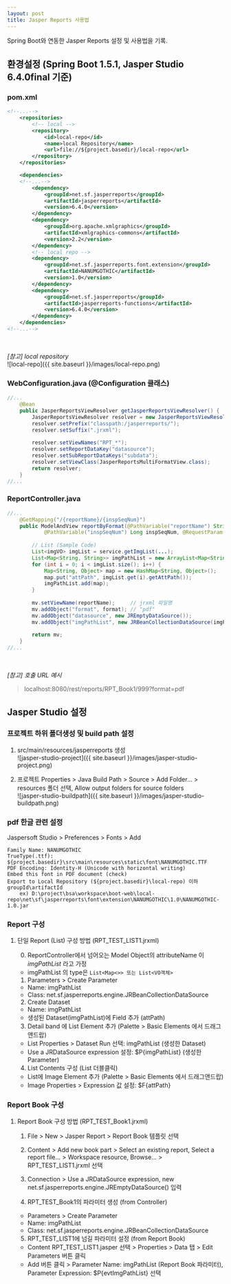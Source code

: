 ```yaml
---
layout: post
title: Jasper Reports 사용법
---
```


Spring Boot와 연동한 Jasper Reports 설정 및 사용법을 기록.

## 환경설정 (Spring Boot 1.5.1, Jasper Studio 6.4.0final 기준)

### pom.xml
```xml
<!--...-->
	<repositories>
		<!-- local -->
		<repository>
			<id>local-repo</id>
			<name>local Repository</name>
			<url>file://${project.basedir}/local-repo</url>
		</repository>
	</repositories>

	<dependencies>
	<!--...-->
		<dependency>
		    <groupId>net.sf.jasperreports</groupId>
		    <artifactId>jasperreports</artifactId>
		    <version>6.4.0</version>
		</dependency>
		<dependency>
		    <groupId>org.apache.xmlgraphics</groupId>
		    <artifactId>xmlgraphics-commons</artifactId>
		    <version>2.2</version>
		</dependency>
		<!-- local repo -->
		<dependency>
			<groupId>net.sf.jasperreports.font.extension</groupId>
			<artifactId>NANUMGOTHIC</artifactId>
			<version>1.0</version>
		</dependency>
		<dependency>
			<groupId>net.sf.jasperreports</groupId>
			<artifactId>jasperreports-functions</artifactId>
			<version>6.4.0</version>
		</dependency>
	</dependencies>
<!--...-->
```  
<br/>

*[참고] local repository*  
![local-repo]({{ site.baseurl }}/images/local-repo.png)


### WebConfiguration.java (@Configuration 클래스)
```java
//...
	@Bean
	public JasperReportsViewResolver getJasperReportsViewResolver() {
		JasperReportsViewResolver resolver = new JasperReportsViewResolver();
	    resolver.setPrefix("classpath:/jasperreports/");
	    resolver.setSuffix(".jrxml");
	    
	    resolver.setViewNames("RPT_*");
	    resolver.setReportDataKey("datasource");
	    resolver.setSubReportDataKeys("subdata");
	    resolver.setViewClass(JasperReportsMultiFormatView.class);
	    return resolver;
	}
//...
```

### ReportController.java
```java
//...
	@GetMapping("/{reportName}/{inspSeqNum}")
	public ModelAndView reportByFormat(@PathVariable("reportName") String reportName,
			@PathVariable("inspSeqNum") Long inspSeqNum, @RequestParam("format") String format, ModelAndView mv) throws Exception {
	
		// List (Sample Code)
		List<imgVO> imgList = service.getImgList(...);
		List<Map<String, String>> imgPathList = new ArrayList<Map<String, String>>();
		for (int i = 0; i < imgList.size(); i++) {
			Map<String, Object> map = new HashMap<String, Object>();
			map.put("attPath", imgList.get(i).getAttPath());
			imgPathList.add(map);
		}
		
		mv.setViewName(reportName);		// jrxml 파일명
		mv.addObject("format", format);	// "pdf"
		mv.addObject("datasource", new JREmptyDataSource());
		mv.addObject("imgPathList", new JRBeanCollectionDataSource(imgPathList));
		
		return mv;
	}
//...
```
<br/>

*[참고] 호출 URL 예시*
> localhost:8080/rest/reports/RPT_Book1/999?format=pdf


## Jasper Studio 설정

### 프로젝트 하위 폴더생성 및 build path 설정
1. src/main/resources/jasperreports 생성  
![jasper-studio-project]({{ site.baseurl }}/images/jasper-studio-project.png)

2. 프로젝트 Properties > Java Build Path > Source > Add Folder... > resources 폴더 선택, Allow output folders for source folders    
![jasper-studio-buildpath]({{ site.baseurl }}/images/jasper-studio-buildpath.png)

### pdf 한글 관련 설정
Jaspersoft Studio > Preferences > Fonts > Add
```
Family Name: NANUMGOTHIC
TrueType(.ttf): ${project.basedir}\src\main\resources\static\font\NANUMGOTHIC.TTF
PDF Encoding: Identity-H (Unicode with horizontal writing)
Embed this font in PDF document (check)
Export to Local Repository (${project.basedir}\local-repo) 이하 groupId\artifactId
	ex) D:\project\bsa\workspace\boot-web\local-repo\net\sf\jasperreports\font\extension\NANUMGOTHIC\1.0\NANUMGOTHIC-1.0.jar
```

### Report 구성
1. 단일 Report (List) 구성 방법 (RPT_TEST_LIST1.jrxml)

	0) ReportController에서 넘어오는 Model Object의 attributeName 이 *imgPathList* 라고 가정
	- imgPathList 의 type은 ```List<Map<>> 또는 List<VO객체>```

	1) Parameters > Create Parameter
	- Name: imgPathList
	- Class: net.sf.jasperreports.engine.JRBeanCollectionDataSource
	
	2) Create Dataset
	- Name: imgPathList
	- 생성된 Dataset(imgPathList)에 Field 추가 (attPath)
	
	3) Detail band 에 List Element 추가 (Palette > Basic Elements 에서 드래그앤드랍)
	- List Properties > Dataset Run 선택: imgPathList (생성한 Dataset)
	- Use a JRDataSource expression 설정: $P{imgPathList} (생성한 Parameter)
	
	4) List Contents 구성 (List 더블클릭)
	- List에 Image Element 추가 (Palette > Basic Elements 에서 드래그앤드랍)
	- Image Properties > Expression 값 설정: $F{attPath}

### Report Book 구성
1. Report Book 구성 방법 (RPT_TEST_Book1.jrxml)

	1) File > New > Jasper Report > Report Book 템플릿 선택

	2) Content > Add new book part > Select an existing report, Select a report file... > Workspace resource, Browse... > RPT_TEST_LIST1.jrxml 선택

	3) Connection > Use a JRDataSource expression, new net.sf.jasperreports.engine.JREmptyDataSource() 입력

	4) RPT_TEST_Book1의 파라미터 생성 (from Controller)
	- Parameters > Create Parameter
	- Name: imgPathList
	- Class: net.sf.jasperreports.engine.JRBeanCollectionDataSource
	
	5) RPT_TEST_LIST1에 넘길 파라미터 설정 (from Report Book)
	- Content RPT_TEST_LIST1.jasper 선택 > Properties > Data 탭 > Edit Parameters 버튼 클릭
	- Add 버튼 클릭 > Parameter Name: imgPathList (Report Book 파라미터), Parameter Expression: $P{evtImgPathList} 선택

